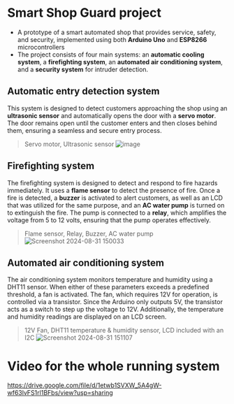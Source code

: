 # Smart Shop Guard project
- A prototype of a smart automated shop that provides service, safety, and security, implemented using both **Arduino Uno** and **ESP8266** microcontrollers
- The project consists of four main systems: an **automatic cooling system**, a **firefighting system**, an **automated air conditioning system**, and a **security system** for intruder detection.

## Automatic entry detection system
This system is designed to detect customers approaching the shop using an **ultrasonic sensor** and automatically opens the door with a **servo motor**. The door remains open until the customer enters and then closes behind them, ensuring a seamless and secure entry process.
> Servo motor, Ultrasonic sensor
![image](https://github.com/user-attachments/assets/f86acbed-ca17-4638-957b-704dc8fc865c)


## Firefighting system
The firefighting system is designed to detect and respond to fire hazards immediately. It uses a **flame sensor** to detect the presence of fire. Once a fire is detected, a **buzzer** is activated to alert customers, as well as an LCD that was utilized for the same purpose, and an **AC water pump** is turned on to extinguish the fire. The pump is connected to a **relay**, which amplifies the voltage from 5 to 12 volts, ensuring that the pump operates effectively.
> Flame sensor, Relay, Buzzer, AC water pump
![Screenshot 2024-08-31 150033](https://github.com/user-attachments/assets/8c1ad3f7-ac2c-4030-a00f-9a05861aa29b)


## Automated air conditioning system
The air conditioning system monitors temperature and humidity using a DHT11 sensor. When either of these parameters exceeds a predefined threshold, a fan is activated. The fan, which requires 12V for operation, is controlled via a transistor. Since the Arduino only outputs 5V, the transistor acts as a switch to step up the voltage to 12V. Additionally, the temperature and humidity readings are displayed on an LCD screen.
> 12V Fan, DHT11 temperature & humidity sensor, LCD included with an I2C
![Screenshot 2024-08-31 151107](https://github.com/user-attachments/assets/a0c8a47a-d772-433e-973a-89955d4440b0)


# Video for the whole running system

https://drive.google.com/file/d/1etwb1SVXW_5A4gW-wf63lvFS1rl1BFbs/view?usp=sharing


